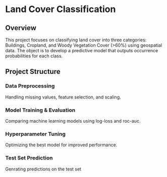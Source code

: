# Land Cover Classification

## Overview

This project focuses on classifying land cover into three categories: Buildings, Cropland, and Woody Vegetation Cover (>60%) using geospatial data. The object is to develop a predictive model that outputs occurrence probabilities for each class.

## Project Structure

### Data Preprocessing
Handling missing values, feature selection, and scaling.

### Model Training & Evaluation
Comparing machine learning models using log-loss and roc-auc.

### Hyperparameter Tuning
Optimizing the best model for improved performance.

### Test Set Prediction 
Genrating predictions on the test set
